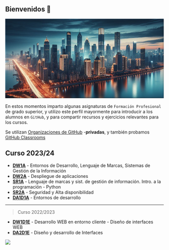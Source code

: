 ## Bienvenidos 👋

![Tech](/img/cityIA.png)

En estos momentos imparto algunas asignaturas de `Formación Profesional` de grado superior, y utilizo este perfil mayormente para introducir a los alumnos en `GitHub`, y para compartir recursos y ejercicios relevantes para los cursos.

Se utilizan [Organizaciones de GitHub](https://docs.github.com/es/organizations) -**privadas**, y también probamos [GitHub Classrooms](https://classroom.github.com/)

## Curso 2023/24

- [**DW1A**](https://github.com/DW1A) - Entornos de Desarrollo, Lenguaje de Marcas, Sistemas de Gestión de la Información
- [**DW2A**](https://github.com/DW2A) - Despliegue de aplicaciones
- [**SR1A**](https://github.com/SR1Agrupo) - Lenguaje de marcas y sist. de gestión de información. Intro. a la programación - Python
- [**SR2A**](https://github.com/SR2A) - Seguridad y Alta disponibilidad
- [**DA1D1A**](https://github.com/DA1D1A23) - Entornos de desarrollo

---

> Curso 2022/2023

- [**DW1D1E**](https://github.com/DW1D1E) - Desarrollo WEB en entorno cliente - Diseño de interfaces WEB
- [**DA2D1E**](https://github.com/DA2D1E-B2-IES-Clara-del-Rey) - Diseño y desarrollo de Interfaces

![](https://komarev.com/ghpvc/?username=joanh&color=green)
